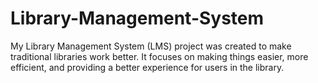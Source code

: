 # Library-Management-System
My Library Management System (LMS) project was created to make traditional libraries work better. It focuses on making things easier, more efficient, and providing a better experience for users in the library.
